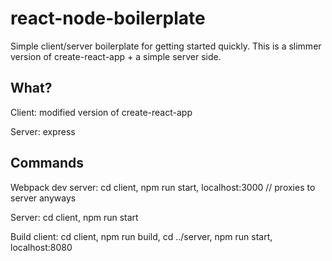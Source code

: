 # react-node-boilerplate
Simple client/server boilerplate for getting started quickly. This is a slimmer version of create-react-app + a simple server side.

## What?
Client: modified version of create-react-app

Server: express

## Commands
Webpack dev server: cd client, npm run start, localhost:3000 // proxies to server anyways

Server: cd client, npm run start 

Build client: cd client, npm run build, cd ../server, npm run start, localhost:8080
